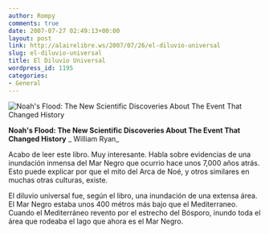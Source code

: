 ```yaml
---
author: Rompy
comments: true
date: 2007-07-27 02:49:13+00:00
layout: post
link: http://alairelibre.ws/2007/07/26/el-diluvio-universal
slug: el-diluvio-universal
title: El Diluvio Universal
wordpress_id: 1195
categories:
- General
---
```


![Noah's Flood: The New Scientific Discoveries About The Event That Changed History](http://alairelibre.ws/wp-content/uploads/2007/07/6a00d414491232685e00e39897abee0004-195x300.jpg)

**Noah's Flood: The New Scientific Discoveries About The Event That Changed History**
_ William Ryan_

Acabo de leer este libro. Muy interesante. Habla sobre evidencias de una inundación inmensa del Mar Negro que ocurrio hace unos 7,000 años atrás. Esto puede explicar por que el mito del Arca de Noé, y otros similares en muchas otras culturas, existe.

El diluvio universal fue, según el libro, una inundación de una extensa área. El Mar Negro estaba unos 400 métros más bajo que el Mediterraneo. Cuando el Mediterráneo revento por el estrecho del Bósporo, inundo toda el área que rodeaba el lago que ahora es el Mar Negro.
